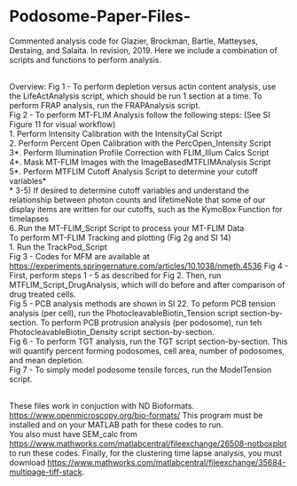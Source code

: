 # Podosome-Paper-Files-

Commented analysis code for Glazier, Brockman, Bartle, Matteyses, Destaing, and Salaita. In revision, 2019. 
Here we include a combination of scripts and functions to perform analysis. <br/><br/>

Overview:
Fig 1 - To perform depletion versus actin content analysis, use the LifeActAnalysis script, which should be run 1 section at a time. To perform FRAP analysis, run the FRAPAnalysis script. <br/>
Fig 2 - To perform MT-FLIM Analysis follow the following steps: (See SI Figure 11 for visual workflow)<br/>
        1. Perform Intensity Calibration with the IntensityCal Script<br/>
        2. Perform Percent Open Calibration with the PercOpen_Intensity Script<br/>
        3*. Perform Illumination Profile Correction with FLIM_Illum Calcs Script<br/>
        4*. Mask MT-FLIM Images with the ImageBasedMTFLIMAnalysis Script <br/>
        5*. Perform MTFLIM Cutoff Analysis Script to determine your cutoff variables*<br/>
          * 3-5) If desired to determine cutoff variables and understand the relationship between photon counts and               lifetimeNote that some of our display items are written for our cutoffs, such as the KymoBox Function for             timelapses <br/>
        6. Run the MT-FLIM_Script Script to process your MT-FLIM Data<br/>
        To perform MT-FLIM Tracking and plotting (Fig 2g and SI 14)<br/>
        1. Run the TrackPod_Script<br/>
Fig 3 - Codes for MFM are available at https://experiments.springernature.com/articles/10.1038/nmeth.4536
Fig 4 - First, perform steps 1 - 5 as described for Fig 2. Then, run MTFLIM_Script_DrugAnalysis, which will do before and after comparison of drug treated cells. <br/>
Fig 5 - PCB analysis methods are shown in SI 22. To peform PCB tension analysis (per cell), run the PhotocleavableBiotin_Tension script section-by-section. To perform PCB protrusion analysis (per podosome), run teh PhotocleavableBiotin_Density script section-by-section.<br/>
Fig 6 - To perform TGT analysis, run the TGT script section-by-section. This will quantify percent forming podosomes, cell area, number of podosomes, and mean depletion. <br/>
Fig 7 - To simply model podosome tensile forces, run the ModelTension script. <br/><br/>
        

These files work in conjuction with ND Bioformats. https://www.openmicroscopy.org/bio-formats/ This program must be installed and on your MATLAB path for these codes to run. <br/>
You also must have SEM_calc from https://www.mathworks.com/matlabcentral/fileexchange/26508-notboxplot to run these codes. Finally, for the clustering time lapse analysis, you must download https://www.mathworks.com/matlabcentral/fileexchange/35684-multipage-tiff-stack. 

